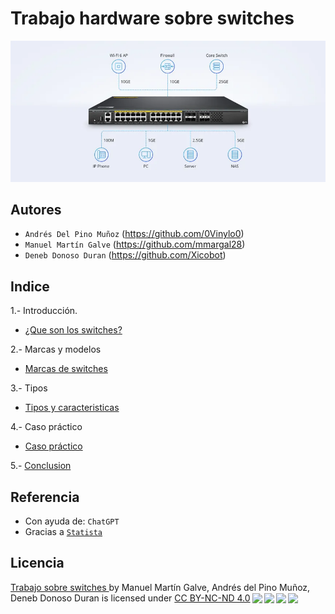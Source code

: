 # Trabajo hardware sobre switches

![img1](img/img1.webp)
## Autores

- `Andrés Del Pino Muñoz` (https://github.com/0Vinylo0)
- `Manuel Martín Galve` (https://github.com/mmargal28)
- `Deneb Donoso Duran` (https://github.com/Xicobot)

## Indice

1.- Introducción.

   - [¿Que son los switches?](/Documentos/introducion.md)

2.- Marcas y modelos

  - [Marcas de switches](/Documentos/marcas.md)

3.- Tipos

   - [Tipos y caracteristicas](/Documentos/caracteristicas.md)

4.- Caso práctico

   - [Caso práctico](/Documentos/practico.md)

5.- [Conclusion](/Documentos/conclusion.md) 
## Referencia

- Con ayuda de: `ChatGPT` 
- Gracias a [`Statista`](https://es.statista.com/)



## Licencia

<p xmlns:cc="http://creativecommons.org/ns#" xmlns:dct="http://purl.org/dc/terms/"><a property="dct:title" rel="cc:attributionURL" href="https://github.com/mmargal28/Trabajo-hardware-sobre-switches">Trabajo sobre switches </a> by <span property="cc:attributionName"> Manuel Martín Galve, Andrés del Pino Muñoz, Deneb Donoso Duran</span> is licensed under <a href="http://creativecommons.org/licenses/by-nc-nd/4.0/?ref=chooser-v1" target="_blank" rel="license noopener noreferrer" style="display:inline-block;">CC BY-NC-ND 4.0<img style="height:22px!important;margin-left:3px;vertical-align:text-bottom;" src="https://mirrors.creativecommons.org/presskit/icons/cc.svg?ref=chooser-v1"><img style="height:22px!important;margin-left:3px;vertical-align:text-bottom;" src="https://mirrors.creativecommons.org/presskit/icons/by.svg?ref=chooser-v1"><img style="height:22px!important;margin-left:3px;vertical-align:text-bottom;" src="https://mirrors.creativecommons.org/presskit/icons/nc.svg?ref=chooser-v1"><img style="height:22px!important;margin-left:3px;vertical-align:text-bottom;" src="https://mirrors.creativecommons.org/presskit/icons/nd.svg?ref=chooser-v1"></a></p>
